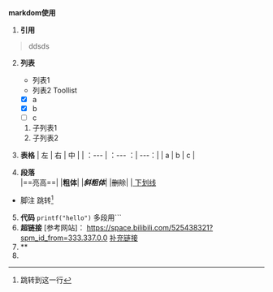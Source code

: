 **markdom使用**
1. **引用**
  > ddsds
2. **列表**
   - 列表1
   + 列表2
    Toollist 
    - [x] a
    - [x] b
    - [ ] c
     1. 子列表1
     2.  子列表2
   

3. **表格**
    | 左 | 右 | 中 |
    | ：--- | ：--- ：| ---：|
    | a | b | c |
4. **段落**  
   |==亮高==|
   |**粗体**|
   |***斜粗体***|
   |~~删除~~|
   |<u> 下划线</u>
- 脚注
  跳转[^1] 
      

[^1]: 跳转到这一行
5. **代码**
`printf("hello")`
多段用```
6.  **超链接**
    [参考网站]： https://space.bilibili.com/525438321?spm_id_from=333.337.0.0
    [补充链接][test]
7.  **
8.  




[test]:https://programmercarl.com/kamacoder/0099.%E5%B2%9B%E5%B1%BF%E7%9A%84%E6%95%B0%E9%87%8F%E6%B7%B1%E6%90%9C.html#%E6%80%9D%E8%B7%AF
